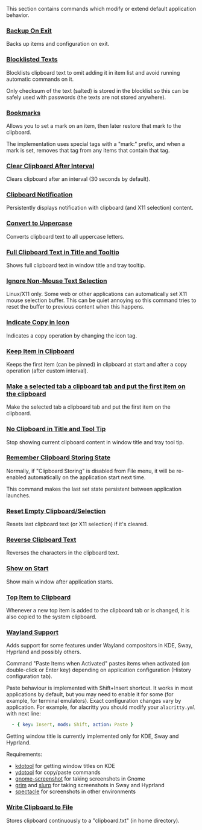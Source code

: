 This section contains commands which modify or extend default application behavior.

### [Backup On Exit](backup-on-exit.ini)

Backs up items and configuration on exit.

### [Blocklisted Texts](blocklisted_texts.ini)

Blocklists clipboard text to omit adding it in item list and avoid running
automatic commands on it.

Only checksum of the text (salted) is stored in the blocklist so this can be
safely used with passwords (the texts are not stored anywhere).

### [Bookmarks](bookmarks.ini)

Allows you to set a mark on an item, then later restore that mark to the clipboard. 

The implementation uses special tags with a "mark:" prefix, and when a mark is set, removes  that tag from any items that contain that tag.

### [Clear Clipboard After Interval](clear-clipboard-after-interval.ini)

Clears clipboard after an interval (30 seconds by default).

### [Clipboard Notification](clipboard-notification.ini)

Persistently displays notification with clipboard (and X11 selection) content.

### [Convert to Uppercase](convert-to-uppercase.ini)

Converts clipboard text to all uppercase letters.

### [Full Clipboard Text in Title and Tooltip](full-clipboard-in-title.ini)

Shows full clipboard text in window title and tray tooltip.

### [Ignore Non-Mouse Text Selection](ignore-non-mouse-text-selection.ini)

Linux/X11 only. Some web or other applications can automatically set X11 mouse
selection buffer. This can be quiet annoying so this command tries to reset the
buffer to previous content when this happens.

### [Indicate Copy in Icon](indicate-copy-in-icon.ini)

Indicates a copy operation by changing the icon tag.

### [Keep Item in Clipboard](keep-item-in-clipboard.ini)

Keeps the first item (can be pinned) in clipboard at start and after a copy
operation (after custom interval).

### [Make a selected tab a clipboard tab and put the first item on the clipboard](make-selected-tab-clipboard.ini)

Make the selected tab a clipboard tab and put the first item on the clipboard.

### [No Clipboard in Title and Tool Tip](no-clipboard-in-title-and-tooltip.ini)

Stop showing current clipboard content in window title and tray tool tip.

### [Remember Clipboard Storing State](remeber-clipboard-storing-state.ini)

Normally, if "Clipboard Storing" is disabled from File menu, it will be
re-enabled automatically on the application start next time.

This command makes the last set state persistent between application launches.

### [Reset Empty Clipboard/Selection](reset-empty-clipboard.ini)

Resets last clipboard text (or X11 selection) if it's cleared.

### [Reverse Clipboard Text](reverse-clipboard-text.ini)

Reverses the characters in the clipboard text.

### [Show on Start](show-on-start.ini)

Show main window after application starts.

### [Top Item to Clipboard](top-item-to-clipboard.ini)

Whenever a new top item is added to the clipboard tab or is changed, it is also
copied to the system clipboard.

### [Wayland Support](wayland-support.ini)

Adds support for some features under Wayland compositors in KDE, Sway, Hyprland
and possibly others.

Command "Paste Items when Activated" pastes items when activated (on
double-click or Enter key) depending on application configuration (History
configuration tab).

Paste behaviour is implemented with Shift+Insert shortcut. It works in most
applications by default, but you may need to enable it for some (for example,
for terminal emulators).
Exact configuration changes vary by application. For example, for alacritty
you should modify your `alacritty.yml` with next line:
```yaml
  - { key: Insert, mods: Shift, action: Paste }
```

Getting window title is currently implemented only for KDE, Sway and Hyprland.

Requirements:

- [kdotool](https://github.com/jinliu/kdotool) for getting window titles on KDE
- [ydotool](https://github.com/ReimuNotMoe/ydotool) for copy/paste commands
- [gnome-screenshot](https://gitlab.gnome.org/GNOME/gnome-screenshot) for
  taking screenshots in Gnome
- [grim](https://github.com/emersion/grim) and
  [slurp](https://github.com/emersion/slurp) for taking screenshots in Sway and
  Hyprland
- [spectacle](https://invent.kde.org/graphics/spectacle) for screenshots in
  other environments

### [Write Clipboard to File](write-clipboard-to-file.ini)

Stores clipboard continuously to a "clipboard.txt" (in home directory).
